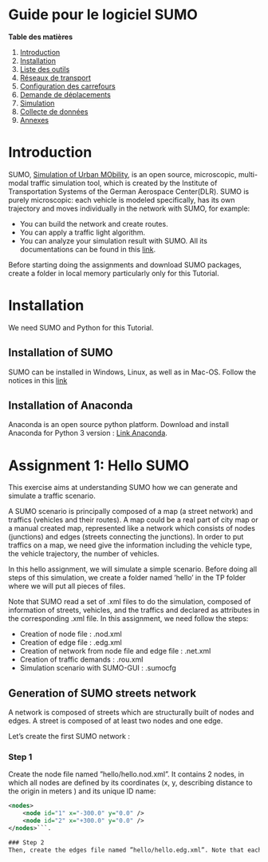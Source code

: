 Guide pour le logiciel SUMO
==============

**Table des matières**
1. [Introduction](#introduction)
1. [Installation](#installation)
1. [Liste des outils](#liste-des-outils)
1. [Réseaux de transport](#réseaux-de-transport)
1. [Configuration des carrefours](#configuration-des-carrefours)
1. [Demande de déplacements](#demande-de-déplacements)
1. [Simulation](#simulation)
1. [Collecte de données](#collecte-de-données)
1. [Annexes](#annexes)

 

# Introduction
SUMO, [Simulation of Urban MObility](http://sumo.dlr.de/index.html), is an open source, microscopic, multi-modal traffic simulation tool, which is created by the Institute of Transportation Systems of the German Aerospace Center(DLR). SUMO is purely microscopic: each vehicle is modeled specifically, has its own trajectory and moves individually in the network with SUMO, for example:  
- You can build the network and create routes.
- You can apply a traffic light algorithm.
- You can analyze your simulation result with SUMO.
All its documentations can be found in this [link](http://sumo.dlr.de/wiki).

Before starting doing the assignments and download SUMO packages, create a folder in local memory particularly only for this Tutorial.

# Installation

We need SUMO and Python for this Tutorial.

## Installation of SUMO
SUMO can be installed in Windows, Linux, as well as in Mac-OS. Follow the notices in this  [link](https://www.eclipse.org/sumo/)

## Installation of Anaconda
Anaconda is an open source python platform. Download and install Anaconda for Python 3 version : [Link Anaconda](https://www.anaconda.com/products/distribution).

# Assignment 1: Hello SUMO
This exercise aims at understanding SUMO how we can generate and simulate a traffic scenario.

A SUMO scenario is principally composed of a map (a street network) and traffics (vehicles and their routes). A map could be a real part of city map or a manual created map, represented like a network which consists of nodes (junctions) and edges (streets connecting the junctions). In order to put traffics on a map, we need give the information including the vehicle type, the vehicle trajectory, the number of vehicles.

In this hello assignment, we will simulate a simple scenario. Before doing all steps of this simulation, we create a folder named ’hello’ in the TP folder where we will put all pieces of files.

Note that SUMO read a set of .xml files to do the simulation, composed of information of streets, vehicles, and the traffics and declared as attributes in the corresponding .xml file. In this assignment, we need follow the steps:
- Creation of node file : .nod.xml
- Creation of edge file : .edg.xml
- Creation of network from node file and edge file : .net.xml
- Creation of traffic demands : .rou.xml
- Simulation scenario with SUMO-GUI : .sumocfg

## Generation of SUMO streets network
A network is composed of streets which are structurally built of nodes and edges. A street is composed of at least two nodes and one edge.

Let’s create the first SUMO network :
### Step 1
Create the node file named ”hello/hello.nod.xml”. It contains 2 nodes, in which all nodes are defined by its coordinates (x, y, describing distance to the origin in meters ) and its unique ID name:
```xml
<nodes>
    <node id="1" x="-300.0" y="0.0" />
    <node id="2" x="+300.0" y="0.0" />
</nodes>```.

### Step 2
Then, create the edges file named ”hello/hello.edg.xml”. Note that each edge is unidirectional, directing from one node ID to another node ID. We can define also the number of lanes that the edge has.

